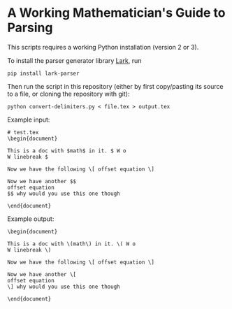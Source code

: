 # A Working Mathematician's Guide to Parsing

This scripts requires a working Python installation (version 2 or 3).

To install the parser generator library
[Lark](https://github.com/lark-parser/lark), run

```
pip install lark-parser
```

Then run the script in this repository (either by first copy/pasting its source
to a file, or cloning the repository with git):

```
python convert-delimiters.py < file.tex > output.tex
```


Example input:

```
# test.tex
\begin{document}

This is a doc with $math$ in it. $ W o
W linebreak $

Now we have the following \[ offset equation \]

Now we have another $$
offset equation
$$ why would you use this one though

\end{document}
```

Example output:

```
\begin{document}

This is a doc with \(math\) in it. \( W o
W linebreak \)

Now we have the following \[ offset equation \]

Now we have another \[
offset equation
\] why would you use this one though

\end{document}
```
